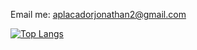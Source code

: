 

Email me: aplacadorjonathan2@gmail.com

[![Top Langs](https://github-readme-stats.vercel.app/api/top-langs/?username=jnthn223&theme=dark)](https://github.com/jnthn223/github-readme-stats)
